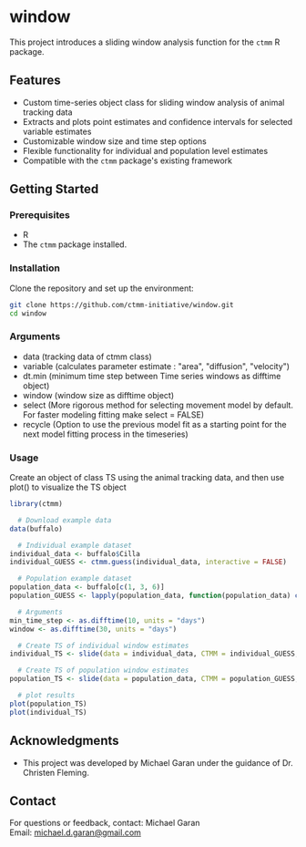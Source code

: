 # window
This project introduces a sliding window analysis function for the `ctmm` R package.

## Features
- Custom time-series object class for sliding window analysis of animal tracking data
- Extracts and plots point estimates and confidence intervals for selected variable estimates
- Customizable window size and time step options
- Flexible functionality for individual and population level estimates
- Compatible with the `ctmm` package's existing framework

## Getting Started

### Prerequisites
- R
- The `ctmm` package installed.

### Installation
Clone the repository and set up the environment:
```bash
git clone https://github.com/ctmm-initiative/window.git
cd window
```
### Arguments
- data (tracking data of ctmm class)
- variable (calculates parameter estimate : "area", "diffusion", "velocity")
- dt.min (minimum time step between Time series windows as difftime object)
- window (window size as difftime object)
- select (More rigorous method for selecting movement model by default. For faster modeling fitting make select = FALSE)
- recycle (Option to use the previous model fit as a starting point for the next model fitting process in the timeseries)

### Usage
Create an object of class TS using the animal tracking data, and then use plot() to visualize the TS object
```r
library(ctmm)

  # Download example data
data(buffalo)

  # Individual example dataset
individual_data <- buffalo$Cilla
individual_GUESS <- ctmm.guess(individual_data, interactive = FALSE)

  # Population example dataset
population_data <- buffalo[c(1, 3, 6)]
population_GUESS <- lapply(population_data, function(population_data) ctmm.guess(population_data, interactive = FALSE))

  # Arguments
min_time_step <- as.difftime(10, units = "days")
window <- as.difftime(30, units = "days")

  # Create TS of individual window estimates
individual_TS <- slide(data = individual_data, CTMM = individual_GUESS, window = window, dt.min = min_time_step, recycle = TRUE)

  # Create TS of population window estimates
population_TS <- slide(data = population_data, CTMM = population_GUESS, window = window, dt.min = min_time_step, recycle = TRUE)

  # plot results
plot(population_TS)
plot(individual_TS)

```
## Acknowledgments
- This project was developed by Michael Garan under the guidance of Dr. Christen Fleming.

## Contact
For questions or feedback, contact:
Michael Garan  
Email: michael.d.garan@gmail.com
